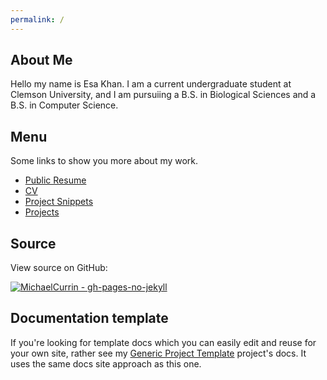 ```yaml
---
permalink: /
---
```


## About Me

Hello my name is Esa Khan. I am a current undergraduate student at Clemson University, and I am pursuiing a B.S. in Biological Sciences and a B.S. in Computer Science.





## Menu

Some links to show you more about my work.

- [Public Resume](about.md)
- [CV](features.md)
- [Project Snippets](limitations.md)
- [Projects](wiki.md)


## Source

View source on GitHub:

[![MichaelCurrin - gh-pages-no-jekyll](https://img.shields.io/static/v1?label=MichaelCurrin&message=gh-pages-no-jekyll&color=blue&logo=github)](https://github.com/MichaelCurrin/gh-pages-no-jekyll)


## Documentation template

If you're looking for template docs which you can easily edit and reuse for your own site, rather see my [Generic Project Template](https://michaelcurrin.github.io/generic-project-template/) project's docs. It uses the same docs site approach as this one.

